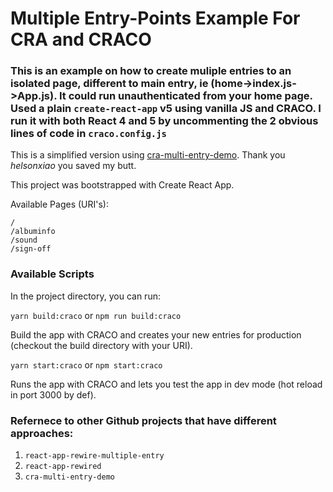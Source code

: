 # Multiple Entry-Points Example For CRA and CRACO

### This is an example on how to create muliple entries to an isolated page, different to main entry, ie (home->index.js->App.js). It could run unauthenticated from your home page. Used a plain `create-react-app` v5 using vanilla JS and CRACO. I run it with both React 4 and 5 by uncommenting the 2 obvious lines of code in `craco.config.js`

This is a simplified version using [cra-multi-entry-demo](https://github.com/helsonxiao/cra-multi-entry-demo). Thank you *helsonxiao* you saved my butt.


This project was bootstrapped with Create React App.

Available Pages (URI's):
```
/
/albuminfo
/sound 
/sign-off
```

### Available Scripts
In the project directory, you can run:

`yarn build:craco` or 
`npm run build:craco`

Build the app with CRACO and creates your new entries for production (checkout the build directory with your URI).

`yarn start:craco` or
`npm start:craco`

Runs the app with CRACO and lets you test the app in dev mode (hot reload in port 3000 by def).

### Refernece to other Github projects that have different approaches:

1. `react-app-rewire-multiple-entry`
1. `react-app-rewired`
1. `cra-multi-entry-demo`
